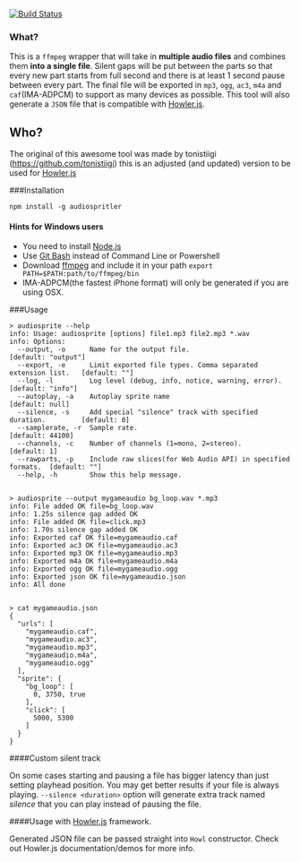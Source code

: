 [![Build Status](https://secure.travis-ci.org/keesinggames/audiospritler.png)](http://travis-ci.org/keesinggames/audiospritler)

### What?

This is a `ffmpeg` wrapper that will take in **multiple audio files** and combines them **into a single file**. Silent gaps will be put between the parts so that every new part starts from full second and there is at least 1 second pause between every part. The final file will be exported in `mp3`, `ogg`, `ac3`, `m4a` and `caf`(IMA-ADPCM) to support as many devices as possible. This tool will also generate a `JSON` file that is compatible with [Howler.js](https://github.com/goldfire/howler.js).

## Who?

The original of this awesome tool was made by tonistiigi (https://github.com/tonistiigi) this is an adjusted (and updated) version to be used for [Howler.js](https://github.com/goldfire/howler.js)

###Installation

```
npm install -g audiospritler
```

#### Hints for Windows users

- You need to install [Node.js](https://www.nodejs.org/)
- Use [Git Bash](http://git-scm.com/download/win) instead of Command Line or Powershell
- Download [ffmpeg](http://ffmpeg.zeranoe.com/builds/) and include it in your path `export PATH=$PATH:path/to/ffmpeg/bin`
- IMA-ADPCM(the fastest iPhone format) will only be generated if you are using OSX.

###Usage

```
> audiosprite --help
info: Usage: audiosprite [options] file1.mp3 file2.mp3 *.wav
info: Options:
  --output, -o      Name for the output file.                                    [default: "output"]
  --export, -e      Limit exported file types. Comma separated extension list.   [default: ""]
  --log, -l         Log level (debug, info, notice, warning, error).             [default: "info"]
  --autoplay, -a    Autoplay sprite name                                         [default: null]
  --silence, -s     Add special "silence" track with specified duration.         [default: 0]
  --samplerate, -r  Sample rate.                                                 [default: 44100]
  --channels, -c    Number of channels (1=mono, 2=stereo).                       [default: 1]
  --rawparts, -p    Include raw slices(for Web Audio API) in specified formats.  [default: ""]
  --help, -h        Show this help message.


> audiosprite --output mygameaudio bg_loop.wav *.mp3
info: File added OK file=bg_loop.wav
info: 1.25s silence gap added OK
info: File added OK file=click.mp3
info: 1.70s silence gap added OK
info: Exported caf OK file=mygameaudio.caf
info: Exported ac3 OK file=mygameaudio.ac3
info: Exported mp3 OK file=mygameaudio.mp3
info: Exported m4a OK file=mygameaudio.m4a
info: Exported ogg OK file=mygameaudio.ogg
info: Exported json OK file=mygameaudio.json
info: All done


> cat mygameaudio.json
{
  "urls": [
    "mygameaudio.caf",
    "mygameaudio.ac3",
    "mygameaudio.mp3",
    "mygameaudio.m4a",
    "mygameaudio.ogg"
  ],
  "sprite": {
    "bg_loop": [
      0, 3750, true
    ],
    "click": [
      5000, 5300
    ]
  }
}
```

####Custom silent track

On some cases starting and pausing a file has bigger latency than just setting playhead position. You may get better results if your file is always playing. `--silence <duration>` option will generate extra track named *silence* that you can play instead of pausing the file.

####Usage with [Howler.js](https://github.com/goldfire/howler.js) framework.

Generated JSON file can be passed straight into `Howl` constructor. Check out Howler.js documentation/demos for more info.
